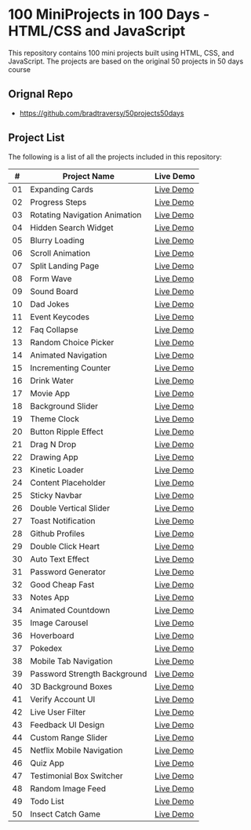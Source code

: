 # 100 MiniProjects in 100 Days - HTML/CSS and JavaScript

This repository contains 100 mini projects built using HTML, CSS, and JavaScript. The projects are based on the original 50 projects in 50 days course 

## Orignal Repo
- https://github.com/bradtraversy/50projects50days


## Project List

The following is a list of all the projects included in this repository:

| #  | Project Name                      | Live Demo                                             |
|----|-----------------------------------|-------------------------------------------------------|
| 01 | Expanding Cards                   | [Live Demo](./01-expanding-cards/index.html)          |
| 02 | Progress Steps                    | [Live Demo](./02-progress-steps/index.html)           |
| 03 | Rotating Navigation Animation     | [Live Demo](./03-rotating-navigation/index.html)      |
| 04 | Hidden Search Widget              | [Live Demo](./04-hidden-search-widget/index.html)     |
| 05 | Blurry Loading                    | [Live Demo](./05-blurry-loading/index.html)           |
| 06 | Scroll Animation                  | [Live Demo](./06-scroll-animation/index.html)         |
| 07 | Split Landing Page                | [Live Demo](./07-split-landing-page/index.html)       |
| 08 | Form Wave                         | [Live Demo](./08-form-wave/index.html)                |
| 09 | Sound Board                       | [Live Demo](./09-sound-board/index.html)              |
| 10 | Dad Jokes                         | [Live Demo](./10-dad-jokes/index.html)                |
| 11 | Event Keycodes                    | [Live Demo](./11-event-keycodes/index.html)           |
| 12 | Faq Collapse                      | [Live Demo](./12-faq-collapse/index.html)             |
| 13 | Random Choice Picker              | [Live Demo](./13-random-choice-picker/index.html)     |
| 14 | Animated Navigation               | [Live Demo](./14-animated-navigation/index.html)      |
| 15 | Incrementing Counter              | [Live Demo](./15-incrementing-counter/index.html)     |
| 16 | Drink Water                       | [Live Demo](./16-drink-water/index.html)              |
| 17 | Movie App                         | [Live Demo](./17-movie-app/index.html)                |
| 18 | Background Slider                 | [Live Demo](./18-background-slider/index.html)        |
| 19 | Theme Clock                       | [Live Demo](./19-theme-clock/index.html)              |
| 20 | Button Ripple Effect              | [Live Demo](./20-button-ripple-effect/index.html)     |
| 21 | Drag N Drop                       | [Live Demo](./21-drag-n-drop/index.html)              |
| 22 | Drawing App                       | [Live Demo](./22-drawing-app/index.html)              |
| 23 | Kinetic Loader                    | [Live Demo](./23-kinetic-loader/index.html)           |
| 24 | Content Placeholder               | [Live Demo](./24-content-placeholder/index.html)      |
| 25 | Sticky Navbar                     | [Live Demo](./25-sticky-navbar/index.html)            |
| 26 | Double Vertical Slider            | [Live Demo](./26-double-vertical-slider/index.html)   |
| 27 | Toast Notification                | [Live Demo](./27-toast-notification/index.html)       |
| 28 | Github Profiles                   | [Live Demo](./28-github-profiles/index.html)          |
| 29 | Double Click Heart                | [Live Demo](./29-double-click-heart/index.html)       |
| 30 | Auto Text Effect                  | [Live Demo](./30-auto-text-effect/index.html)         |
| 31 | Password Generator                | [Live Demo](./31-password-generator/index.html)       |
| 32 | Good Cheap Fast                   | [Live Demo](./32-good-cheap-fast/index.html)          |
| 33 | Notes App                         | [Live Demo](./33-notes-app/index.html)                |
| 34 | Animated Countdown                | [Live Demo](./34-animated-countdown/index.html)       |
| 35 | Image Carousel                    | [Live Demo](./35-image-carousel/index.html)           |
| 36 | Hoverboard                        | [Live Demo](./36-hoverboard/index.html)               |
| 37 | Pokedex                           | [Live Demo](./37-pokedex/index.html)                  |
| 38 | Mobile Tab Navigation             | [Live Demo](./38-mobile-tab-navigation/index.html)    |
| 39 | Password Strength Background      | [Live Demo](./39-password-strength-background/index.html) |
| 40 | 3D Background Boxes               | [Live Demo](./40-3d-background-boxes/index.html)      |
| 41 | Verify Account UI                 | [Live Demo](./41-verify-account-ui/index.html)        |
| 42 | Live User Filter                  | [Live Demo](./42-live-user-filter/index.html)         |
| 43 | Feedback UI Design                | [Live Demo](./43-feedback-ui-design/index.html)       |
| 44 | Custom Range Slider               | [Live Demo](./44-custom-range-slider/index.html)      |
| 45 | Netflix Mobile Navigation         | [Live Demo](./45-netflix-mobile-navigation/index.html)|
| 46 | Quiz App                          | [Live Demo](./46-quiz-app/index.html)                 |
| 47 | Testimonial Box Switcher          | [Live Demo](./47-testimonial-box-switcher/index.html) |
| 48 | Random Image Feed                 | [Live Demo](./48-random-image-feed/index.html)        |
| 49 | Todo List                         | [Live Demo](./49-todo-list/index.html)                |
| 50 | Insect Catch Game                 | [Live Demo](./50-insect-catch-game/index.html)        |



